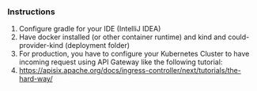 ### Instructions
1. Configure gradle for your IDE (IntelliJ IDEA)
2. Have docker installed (or other container runtime) and kind and could-provider-kind (deployment  folder)
3. For production, you have to configure your Kubernetes Cluster to have incoming request using API Gateway like the following tutorial:
4. https://apisix.apache.org/docs/ingress-controller/next/tutorials/the-hard-way/ 
